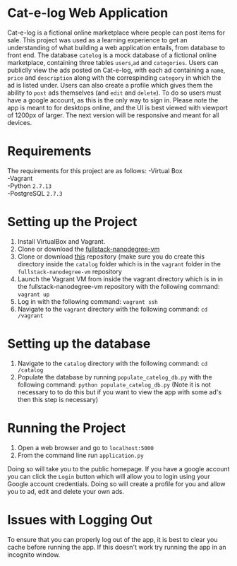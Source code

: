 # Cat-e-log Web Application
Cat-e-log is a fictional online marketplace where people can post items for sale. This project was used as a learning experience to get an understanding of what building a web application entails, from database to front end. The database `catelog` is a mock database of a fictional online marketplace, containing three tables `users`,`ad` and `categories`. Users can publiclly view the ads posted on Cat-e-log, with each ad containing a `name`, `price` and `description` along with the correspinding `category` in which the ad is listed under. Users can also create a profile which gives them the ability to `post` ads themselves (and `edit` and `delete`). To do so users must have a google account, as this is the only way to sign in. Please note the app is meant to for desktops online, and the UI is best viewed with viewport of 1200px of larger. The next version will be responsive and meant for all devices. 

# Requirements 
The requirements for this project are as follows:
-Virtual Box  
-Vagrant  
-Python `2.7.13`  
-PostgreSQL `2.7.3`  

# Setting up the Project
1. Install VirtualBox and Vagrant.
2. Clone or download the [fullstack-nanodegree-vm](https://github.com/udacity/fullstack-nanodegree-vm) 
3. Clone or download [this](https://github.com/andrew-hart/catalog_app) repository (make sure you do create this directory inside the `catalog` folder which is in the `vagrant` folder in the `fullstack-nanodegree-vm` repository  
4. Launch the Vagrant VM from inside the vagrant directory which is in in the fullstack-nanodegree-vm repository with the following command: `vagrant up`
5. Log in with the following command: `vagrant ssh`  
6. Navigate to the `vagrant` directory with the following command: `cd /vagrant`

# Setting up the database
1. Navigate to the `catalog` directory with the following command: `cd /catalog`
2. Populate the database by running `populate_catelog_db.py` with the following command: `python populate_catelog_db.py` (Note it is not necessary to to do this but if you want to view the app with some ad's then this step is necessary)

# Running the Project
1. Open a web browser and go to `localhost:5000`
2. From the command line run `application.py` 

Doing so will take you to the public homepage. If you have a google account you can click the `Login` button which will allow you to login using your Google account credentials. Doing so will create a profile for you and allow you to ad, edit and delete your own ads.

# Issues with Logging Out
To ensure that you can properly log out of the app, it is best to clear you cache before running the app. If this doesn't work try running the app in an incognito window.
